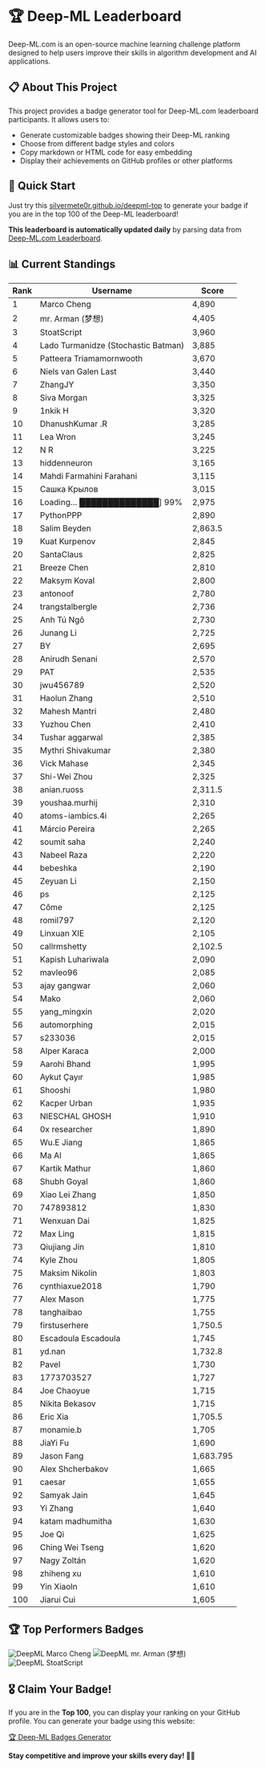 # 🏆 Deep-ML Leaderboard

Deep-ML.com is an open-source machine learning challenge platform designed to help users improve their skills in algorithm development and AI applications.  

## 📋 About This Project

This project provides a badge generator tool for Deep-ML.com leaderboard participants. It allows users to:
- Generate customizable badges showing their Deep-ML ranking
- Choose from different badge styles and colors
- Copy markdown or HTML code for easy embedding
- Display their achievements on GitHub profiles or other platforms

## 🚀 Quick Start

Just try this [silvermete0r.github.io/deepml-top](https://silvermete0r.github.io/deepml-top) to generate your badge if you are in the top 100 of the Deep-ML leaderboard!

**This leaderboard is automatically updated daily** by parsing data from [Deep-ML.com Leaderboard](https://www.deep-ml.com/leaderboard).  

## 📊 Current Standings  

<!-- LEADERBOARD_START -->
| Rank | Username | Score |
|------|---------|-------|
| 1 | Marco Cheng | 4,890 |
| 2 | mr. Arman (梦想) | 4,405 |
| 3 | StoatScript | 3,960 |
| 4 | Lado Turmanidze (Stochastic Batman) | 3,885 |
| 5 | Patteera Triamamornwooth | 3,670 |
| 6 | Niels van Galen Last | 3,440 |
| 7 | ZhangJY | 3,350 |
| 8 | Siva Morgan | 3,325 |
| 9 | 1nkik H | 3,320 |
| 10 | DhanushKumar .R | 3,285 |
| 11 | Lea Wron | 3,245 |
| 12 | N R | 3,225 |
| 13 | hiddenneuron | 3,165 |
| 14 | Mahdi Farmahini Farahani | 3,115 |
| 15 | Сашка Крылов | 3,015 |
| 16 | Loading… ██████████████] 99% | 2,975 |
| 17 | PythonPPP | 2,890 |
| 18 | Salim Beyden | 2,863.5 |
| 19 | Kuat Kurpenov | 2,845 |
| 20 | SantaClaus | 2,825 |
| 21 | Breeze Chen | 2,810 |
| 22 | Maksym Koval | 2,800 |
| 23 | antonoof | 2,780 |
| 24 | trangstalbergle | 2,736 |
| 25 | Anh Tú Ngô | 2,730 |
| 26 | Junang Li | 2,725 |
| 27 | BY | 2,695 |
| 28 | Anirudh Senani | 2,570 |
| 29 | PAT | 2,535 |
| 30 | jwu456789 | 2,520 |
| 31 | Haolun Zhang | 2,510 |
| 32 | Mahesh Mantri | 2,480 |
| 33 | Yuzhou Chen | 2,410 |
| 34 | Tushar aggarwal | 2,385 |
| 35 | Mythri Shivakumar | 2,380 |
| 36 | Vick Mahase | 2,345 |
| 37 | Shi-Wei Zhou | 2,325 |
| 38 | anian.ruoss | 2,311.5 |
| 39 | youshaa.murhij | 2,310 |
| 40 | atoms-iambics.4i | 2,265 |
| 41 | Márcio Pereira | 2,265 |
| 42 | soumit saha | 2,240 |
| 43 | Nabeel Raza | 2,220 |
| 44 | bebeshka | 2,190 |
| 45 | Zeyuan Li | 2,150 |
| 46 | ps | 2,125 |
| 47 | Côme | 2,125 |
| 48 | romil797 | 2,120 |
| 49 | Linxuan XIE | 2,105 |
| 50 | callrmshetty | 2,102.5 |
| 51 | Kapish Luhariwala | 2,090 |
| 52 | mavleo96 | 2,085 |
| 53 | ajay gangwar | 2,060 |
| 54 | Mako | 2,060 |
| 55 | yang_mingxin | 2,020 |
| 56 | automorphing | 2,015 |
| 57 | s233036 | 2,015 |
| 58 | Alper Karaca | 2,000 |
| 59 | Aarohi Bhand | 1,995 |
| 60 | Aykut Çayır | 1,985 |
| 61 | Shooshi | 1,980 |
| 62 | Kacper Urban | 1,935 |
| 63 | NIESCHAL GHOSH | 1,910 |
| 64 | 0x researcher | 1,890 |
| 65 | Wu.E Jiang | 1,865 |
| 66 | Ma Al | 1,865 |
| 67 | Kartik Mathur | 1,860 |
| 68 | Shubh Goyal | 1,860 |
| 69 | Xiao Lei Zhang | 1,850 |
| 70 | 747893812 | 1,830 |
| 71 | Wenxuan Dai | 1,825 |
| 72 | Max Ling | 1,815 |
| 73 | Qiujiang Jin | 1,810 |
| 74 | Kyle Zhou | 1,805 |
| 75 | Maksim Nikolin | 1,803 |
| 76 | cynthiaxue2018 | 1,790 |
| 77 | Alex Mason | 1,775 |
| 78 | tanghaibao | 1,755 |
| 79 | firstuserhere | 1,750.5 |
| 80 | Escadoula Escadoula | 1,745 |
| 81 | yd.nan | 1,732.8 |
| 82 | Pavel | 1,730 |
| 83 | 1773703527 | 1,727 |
| 84 | Joe Chaoyue | 1,715 |
| 85 | Nikita Bekasov | 1,715 |
| 86 | Eric Xia | 1,705.5 |
| 87 | monamie.b | 1,705 |
| 88 | JiaYi Fu | 1,690 |
| 89 | Jason Fang | 1,683.795 |
| 90 | Alex Shcherbakov | 1,665 |
| 91 | caesar | 1,655 |
| 92 | Samyak Jain | 1,645 |
| 93 | Yi Zhang | 1,640 |
| 94 | katam madhumitha | 1,630 |
| 95 | Joe Qi | 1,625 |
| 96 | Ching Wei Tseng | 1,620 |
| 97 | Nagy Zoltán | 1,620 |
| 98 | zhiheng xu | 1,610 |
| 99 | Yin Xiaoln | 1,610 |
| 100 | Jiarui Cui | 1,605 |
<!-- LEADERBOARD_END -->

## 🏆 Top Performers Badges

<!-- BADGES_START -->
![DeepML Marco Cheng](https://img.shields.io/badge/dynamic/json?url=https%3A%2F%2Fraw.githubusercontent.com%2Fsilvermete0r%2Fdeepml-top%2Fmain%2Fbadges.json&query=%24.4091c1a21900bd2c7d3f4e343acddda1.label&prefix=Rank%20&style=for-the-badge&label=%F0%9F%9A%80%20DeepML&color=blue&link=https%3A%2F%2Fwww.deep-ml.com%2Fleaderboard)
![DeepML mr. Arman (梦想)](https://img.shields.io/badge/dynamic/json?url=https%3A%2F%2Fraw.githubusercontent.com%2Fsilvermete0r%2Fdeepml-top%2Fmain%2Fbadges.json&query=%24.1247b1b5b9cd95e98d7ff7438207406f.label&prefix=Rank%20&style=for-the-badge&label=%F0%9F%9A%80%20DeepML&color=blue&link=https%3A%2F%2Fwww.deep-ml.com%2Fleaderboard)
![DeepML StoatScript](https://img.shields.io/badge/dynamic/json?url=https%3A%2F%2Fraw.githubusercontent.com%2Fsilvermete0r%2Fdeepml-top%2Fmain%2Fbadges.json&query=%24.2561d6c634fa6c4eb794454446029d95.label&prefix=Rank%20&style=for-the-badge&label=%F0%9F%9A%80%20DeepML&color=blue&link=https%3A%2F%2Fwww.deep-ml.com%2Fleaderboard)
<!-- BADGES_END -->

## 🎖 Claim Your Badge!  

If you are in the **Top 100**, you can display your ranking on your GitHub profile. You can generate your badge using this website:

[🏆 Deep-ML Badges Generator](https://silvermete0r.github.io/deepml-top/)

**Stay competitive and improve your skills every day! 🚀🔥**